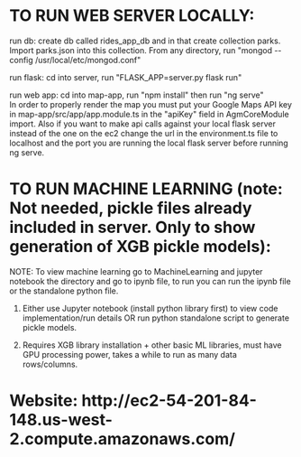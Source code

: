 <h1>TO RUN WEB SERVER LOCALLY: </h1>

run db: create db called rides_app_db and in that create collection parks. Import parks.json into this collection. From any directory, run "mongod --config /usr/local/etc/mongod.conf"  
  
run flask: cd into server, run "FLASK_APP=server.py flask run"  

run web app: cd into map-app, run "npm install" then run "ng serve"  
In order to properly render the map you must put your Google Maps API key in map-app/src/app/app.module.ts in the "apiKey" field in AgmCoreModule import. Also if you want to make api calls against your local flask server instead of the one on the ec2 change the url in the environment.ts file to localhost and the port you are running the local flask server before running ng serve.

<h1>TO RUN MACHINE LEARNING (note: Not needed, pickle files already included in server. Only to show generation of XGB pickle models): </h1>

NOTE: To view machine learning go to MachineLearning and jupyter notebook the directory and go to ipynb file, to run you can run the ipynb file or the standalone python file.

1. Either use Jupyter notebook (install python library first) to view code implementation/run details OR run python standalone script to generate pickle models.

2. Requires XGB library installation + other basic ML libraries, must have GPU processing power, takes a while to run as many data rows/columns.


<h1> Website: http://ec2-54-201-84-148.us-west-2.compute.amazonaws.com/ </h1>
